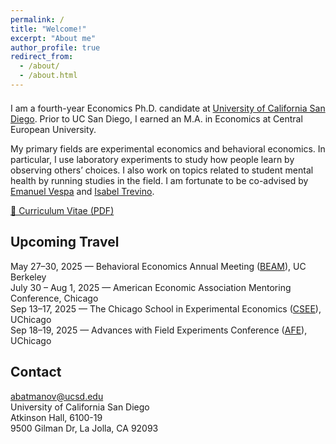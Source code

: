 ```yaml
---
permalink: /
title: "Welcome!"
excerpt: "About me"
author_profile: true
redirect_from: 
  - /about/
  - /about.html
---
```



<div style="margin-top: 1.5em;"></div>


I am a fourth-year Economics Ph.D. candidate at <a href="https://economics.ucsd.edu" target="_blank">University of California San Diego</a>. Prior to UC San Diego, I earned an M.A. in Economics at Central European University.

My primary fields are experimental economics and behavioral economics. In particular, I use laboratory experiments to study how people learn by observing others’ choices. I also work on topics related to student mental health by running studies in the field. I am fortunate to be co-advised by <a href="https://sites.google.com/site/emanuelvespa/" target="_blank">Emanuel Vespa</a> and <a href="https://econweb.ucsd.edu/~itrevino/" target="_blank">Isabel Trevino</a>.

<a href="/files/CV_Alisher_2025_05.pdf" target="_blank">📄 Curriculum Vitae (PDF)</a>


<!-- You can find the pronunciation of my first name [here](https://www.howtopronounce.com/alisher#google_vignette). -->

Upcoming Travel
------
May 27–30, 2025 — Behavioral Economics Annual Meeting (<a href="https://blogs.cornell.edu/beam/beam2025/" target="_blank">BEAM</a>), UC Berkeley  
July 30 – Aug 1, 2025 — American Economic Association Mentoring Conference, Chicago  
Sep 13–17, 2025 — The Chicago School in Experimental Economics (<a href="https://voices.uchicago.edu/jlist/the-chicago-school-in-experimental-economics-2025/" target="_blank">CSEE</a>), UChicago  
Sep 18–19, 2025 — Advances with Field Experiments Conference (<a href="https://economics.uchicago.edu/advances-with-field-experiments-conference" target="_blank">AFE</a>), UChicago  


<!-- - <span style="color:#333333"><strong>Aug 18-21, 2025 -- SITE, Stanford</strong></span>   -->
<!-- - <span style="color:#333333"><strong>June 20-21, 2025 -- Summer Institute in Theory-Based Experiments (CTESS), Caltech</strong></span>   -->


Contact 
------
[abatmanov@ucsd.edu](mailto:abatmanov@ucsd.edu)\
University of California San Diego\
Atkinson Hall, 6100-19\
9500 Gilman Dr, La Jolla, CA 92093